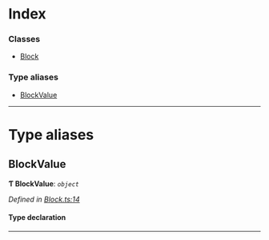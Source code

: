 

# Index

### Classes

* [Block](../classes/_block_.block.md)

### Type aliases

* [BlockValue](_block_.md#blockvalue)

---

# Type aliases

<a id="blockvalue"></a>

##  BlockValue

**Ƭ BlockValue**: *`object`*

*Defined in [Block.ts:14](https://github.com/polkadot-js/api/blob/df1c6dc/packages/types/src/Block.ts#L14)*

#### Type declaration

___

